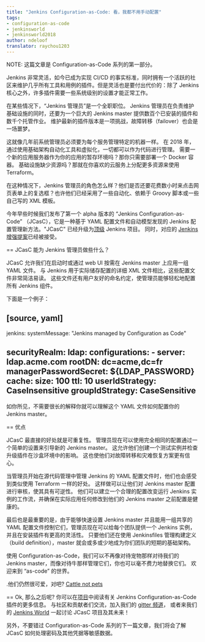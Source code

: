 ```yaml
---
title: "Jenkins Configuration-as-Code: 看，我都不用手动配置"
tags:
- configuration-as-code
- jenkinsworld
- jenkinsworld2018
author: ndeloof
translator: raychou1203
---
```


NOTE: 这篇文章是 Configuration-as-Code 系列的第一部分。

Jenkins 非常灵活，如今已成为实现 CI/CD 的事实标准，同时拥有一个活跃的社区来维护几乎所有工具和用例的插件。但是灵活也是要付出代价的：除了 Jenkins 核心之外，许多插件需要一些系统级别的设置才能正常工作。

在某些情况下，“Jenkins 管理员”是一个全职职位。
Jenkins 管理员在负责维护基础设施的同时，还要为一个巨大的 Jenkins master 提供数百个已安装的插件和数千个托管作业。
维护最新的插件版本是一项挑战，故障转移（failover）也会是一场噩梦。

这就像几年前系统管理员必须要为每个服务管理特定的机器一样。
在 2018 年，通过使用基础架构自动化工具和虚拟化，一切都可以作为代码进行管理。
需要一个新的应用服务器作为你的应用的暂存环境吗？那你只需要部署一个 Docker 容器。
基础设施缺少资源吗？那就在你喜欢的云服务上分配更多资源来使用 Terraform。

在这种情况下，Jenkins 管理员的角色怎么样？他们是否还要花费数小时来点击网页表单上的复选框？也许他们已经采用了一些自动化、依赖于 Groovy 脚本或一些自己写的 XML 模板。

今年早些时候我们发布了第一个 alpha 版本的 “Jenkins Configuration-as-Code” （JCasC），它是一种基于 YAML 配置文件和自动模型发现的 Jenkins 配置管理新方法。"JCasC" 已经升级为[顶级](https://jenkins.io/projects/) Jenkins 项目。 同时，对应的
[Jenkins 增强提案](https://github.com/jenkinsci/jep/tree/master/jep/201/)已经被接受。

== JCasC 能为 Jenkins 管理员做些什么？

JCasC 允许我们在启动时或通过 web UI 按需在 Jenkins master 上应用一组 YAML 文件。
与 Jenkins 用于实际储存配置的详细 XML 文件相比，这些配置文件非常简洁易读。
这些文件还有用户友好的命名约定，使管理员能够轻松地配置所有 Jenkins 组件。

下面是一个例子：

[source, yaml]
----
jenkins:
 systemMessage: "Jenkins managed by Configuration as Code"

 securityRealm:
   ldap:
     configurations:
       - server: ldap.acme.com
         rootDN: dc=acme,dc=fr
         managerPasswordSecret: ${LDAP_PASSWORD}
     cache:
       size: 100
       ttl: 10
     userIdStrategy: CaseInsensitive
     groupIdStrategy: CaseSensitive
----

如你所见，不需要很长的解释你就可以理解这个 YAML 文件如何配置你的 Jenkins master。

== 优点

JCasC 最直接的好处就是可重复性。
管理员现在可以使用完全相同的配置通过一个简单的设置来引导新的 Jenkins master。
这允许他们创建一个测试实例并检查升级插件在沙盒环境中的影响。
这也使他们对故障转移和灾难恢复方案更有信心。

当管理员开始在源代码管理中管理 Jenkins 的 YAML 配置文件时，他们也会感受到类似使用 Terraform 一样的好处。
这样做可以让他们对 Jenkins master 配置进行审核，使其具有可逆性。
他们可以建立一个合理的配置改变运行 Jenkins 实例的工作流，并确保在实际应用任何修改到他们的 Jenkins master 之前配置是健康的。

最后也是最重要的是，由于能够快速设置 Jenkins master 并且能用一组共享的 YAML 配置文件控制它们，管理员现在可以给每个团队提供一个 Jenkins 实例，并且在安装插件有更高的灵活性。
只要他们还在使用 Jenkinsfiles 管理构建定义（build definition），master 就会或多或少地成为你们团队的短期的基础架构。

使用 Configuration-as-Code，我们可以不再像对待宠物那样对待我们的 Jenkins master，而像对待牛那样管理它们，你也可以毫不费力地替换它们。
欢迎来到 “as-code” 的世界。

.他们仍然很可爱，对吧?
[Cattle not pets](/image/cow.jpg)

== Ok, 那么之后呢?
你可以在[项目](https://github.com/jenkinsci/configuration-as-code-plugin)中阅读有关 Jenkins Configuration-as-Code 插件的更多信息。
与社区和贡献者们交流，加入我们的
[gitter 频道](https://gitter.im/jenkinsci/configuration-as-code-plugin)，
或者来我们的
[Jenkins World](https://www.cloudbees.com/devops-world) 一起讨论 JCasC 项目及其未来！

另外，不要错过 Configuration-as-Code 系列的下一篇文章，我们将会了解 JCasC 如何处理密码及其他凭据等敏感数据。
